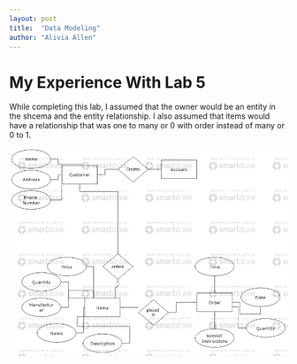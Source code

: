 ```yaml
---
layout: post
title:  "Data Modeling"
author: "Alivia Allen"
---
```

# My Experience With Lab 5
While completing this lab, I assumed that the owner would be an entity in the
shcema and the entity relationship. I also assumed that items would have a
relationship that was one to many or 0 with order instead of many or 0 to 1.

![no image found](https://github.com/Alivia-Allen/blog/raw/main/ERD.png)
